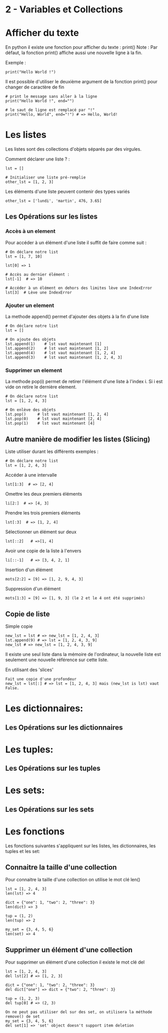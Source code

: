 2 - Variables et Collections
==========================


# Afficher du texte
En python il existe une fonction pour afficher du texte : print()
Note : Par défaut, la fonction print() affiche aussi une nouvelle ligne à la fin.

Exemple : 
```
print("Hello World !")
```
Il est possible d'utiliser le deuxième argument de la fonction print() pour changer de caractère de fin

```
# print le message sans aller à la ligne 
print("Hello World !", end="")

# le saut de ligne est remplacé par "!"
print("Hello, World", end="!") # => Hello, World!
```

# Les listes
Les listes sont des collections d'objets séparés par des virgules.

Comment déclarer une liste ? :
```
lst = []

# Initialiser une liste pré-remplie
other_lst = [1, 2, 3]
```
Les éléments d'une liste peuvent contenir des types variés
```
other_lst = ['lundi', 'martin', 476, 3.65]
```

## Les Opérations sur les listes

### Accès à un element
Pour accéder à un élément d'une liste il suffit de faire comme suit :

```
# On déclare notre list
lst = [1, 7, 10]

lst[0] => 1

# Accès au dernier élément :
lst[-1]  # => 10

# Accéder à un élément en dehors des limites lève une IndexError
lst[3]  # Lève une IndexError

```

### Ajouter un element
La methode append() permet d'ajouter des objets à la fin d'une liste

```
# On déclare notre list
lst = []

# On ajoute des objets
lst.append(1)    # lst vaut maintenant [1]
lst.append(2)    # lst vaut maintenant [1, 2]
lst.append(4)    # lst vaut maintenant [1, 2, 4]
lst.append(3)    # lst vaut maintenant [1, 2, 4, 3]

```
### Supprimer un element
La methode pop(i) permet de retirer l'élément d'une liste à l'index i. Si i est vide on retire le dernière element.

```
# On déclare notre list
lst = [1, 2, 4, 3]

# On enlève des objets
lst.pop()     # lst vaut maintenant [1, 2, 4]
lst.pop(0)    # lst vaut maintenant [2, 4]
lst.pop(1)    # lst vaut maintenant [4]

```
## Autre manière de modifier les listes (Slicing)
Liste utiliser durant les différents exemples : 
```
# On déclare notre list
lst = [1, 2, 4, 3]
```
Accéder à une intervalle 
```
lst[1:3]  # => [2, 4]

```
Omettre les deux premiers éléments

```
li[2:]  # => [4, 3]
```
Prendre les trois premiers éléments 

```
lst[:3]  # => [1, 2, 4]
```
Sélectionner un élément sur deux 

```
lst[::2]   # =>[1, 4]
```
Avoir une copie de la liste à l'envers

```
li[::-1]   # => [3, 4, 2, 1]
```

Insertion d'un élément

```
mots[2:2] = [9] => [1, 2, 9, 4, 3] 
```

Suppression d'un élément

```
mots[1:3] = [9] => [1, 9, 3] (le 2 et le 4 ont été supprimés) 
```
## Copie de liste

Simple copie

```
new_lst = lst # => new_lst = [1, 2, 4, 3]
lst.append(9) # => lst = [1, 2, 4, 3, 9]
new_lst # => new_lst = [1, 2, 4, 3, 9]
```
Il existe une seul liste dans la mémoire de l'ordinateur, la nouvelle liste est seulement une nouvelle référence sur cette liste.

En utilisant des 'slices'

```
Fait une copie d'une profondeur 
new_lst = lst[:] # => lst = [1, 2, 4, 3] mais (new_lst is lst) vaut False.
```

# Les dictionnaires:

## Les Opérations sur les dictionnaires

# Les tuples:

## Les Opérations sur les tuples

# Les sets:

## Les Opérations sur les sets

# Les fonctions
Les fonctions suivantes s'appliquent sur les listes, les dictionnaires, les tuples et les set:

## Connaitre la taille d'une collection
Pour connaitre la taille d'une collection on utilise le mot clé len()

```
lst = [1, 2, 4, 3]
len(lst) => 4

dict = {"one": 1, "two": 2, "three": 3}
len(dict) => 3

tup = (1, 2)
len(tup) => 2

my_set = {3, 4, 5, 6}
len(set) => 4
```
## Supprimer un élément d'une collection
Pour supprimer un élément d'une collection il existe le mot clé del

```
lst = [1, 2, 4, 3]
del lst[2] # => [1, 2, 3] 

dict = {"one": 1, "two": 2, "three": 3}
del dict["one"] => dict = {"two": 2, "three": 3}

tup = (1, 2, 3)
del tup[0] # => (2, 3)

On ne peut pas utiliser del sur des set, on utilisera la méthode remove() de set
my_set = {3, 4, 5, 6}
del set[1] => 'set' object doesn't support item deletion
```




